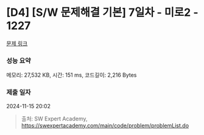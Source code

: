 # [D4] [S/W 문제해결 기본] 7일차 - 미로2 - 1227 

[문제 링크](https://swexpertacademy.com/main/code/problem/problemDetail.do?contestProbId=AV14wL9KAGkCFAYD) 

### 성능 요약

메모리: 27,532 KB, 시간: 151 ms, 코드길이: 2,216 Bytes

### 제출 일자

2024-11-15 20:02



> 출처: SW Expert Academy, https://swexpertacademy.com/main/code/problem/problemList.do